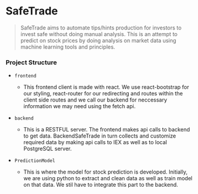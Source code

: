 # SafeTrade

> SafeTrade aims to automate tips/hints production for investors to invest safe without doing manual analysis. This is an attempt to predict on stock prices by doing analysis on market data using machine learning tools and principles.

### Project Structure

- `frontend`

  - This frontend client is made with react. We use react-bootstrap for our styling, react-router for our redirecting and routes within the client side routes and we call our backend for neccessary information we may need using the fetch api.

- `backend`

  - This is a RESTFUL server. The frontend makes api calls to backend to get data. BackendSafeTrade in turn collects and customize required data by making api calls to IEX as well as to local PostgreSQL server.

- `PredictionModel`
  - This is where the model for stock prediction is developed. Initially, we are using python to extract and clean data as well as train model on that data. We stil have to integrate this part to the backend.
